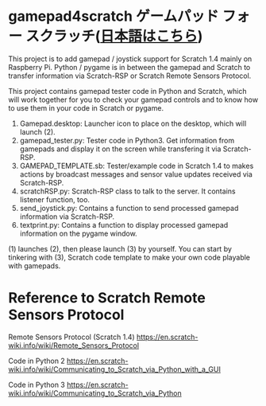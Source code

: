 # gamepad4scratch  ゲームパッド フォー スクラッチ([日本語はこちら](./README-ja.md))
This project is to add gamepad / joystick support for Scratch 1.4 mainly on Raspberry Pi. Python / pygame is in between the gamepad and Scratch to transfer information via Scratch-RSP or Scratch Remote Sensors Protocol.


This project contains gamepad tester code in Python and Scratch, which will work together for you to check your gamepad controls and to know how to use them in your code in Scratch or pygame.


1. Gamepad.desktop: 
    Launcher icon to place on the desktop, which will launch (2).
2.  gamepad_tester.py: 
    Tester code in Python3. Get information from gamepads and display it on the screen while transfering it via Scratch-RSP.
3.  GAMEPAD_TEMPLATE.sb: 
    Tester/example code in Scratch 1.4 to makes actions by broadcast messages and sensor value updates received via Scratch-RSP.
4.  scratchRSP.py: 
    Scratch-RSP class to talk to the server. It contains listener function, too.
5.  send_joystick.py: 
    Contains a function to send processed gamepad information via Scratch-RSP.
6.  textprint.py: 
    Contains a function to display processed gamepad information on the pygame window.

(1) launches (2), then please launch (3) by yourself.
You can start by tinkering with (3), Scratch code template to make your own code playable with gamepads.


# Reference to Scratch Remote Sensors Protocol

Remote Sensors Protocol (Scratch 1.4)
https://en.scratch-wiki.info/wiki/Remote_Sensors_Protocol

Code in Python 2
https://en.scratch-wiki.info/wiki/Communicating_to_Scratch_via_Python_with_a_GUI

Code in Python 3
https://en.scratch-wiki.info/wiki/Communicating_to_Scratch_via_Python
